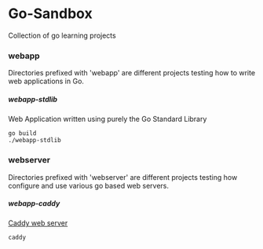# Go-Sandbox
Collection of go learning projects


### webapp

Directories prefixed with 'webapp' are different projects testing how to write
web applications in Go.

##### webapp-stdlib

Web Application written using purely the Go Standard Library

```
go build
./webapp-stdlib
```


### webserver

Directories prefixed with 'webserver' are different projects testing how configure
and use various go based web servers.

##### webapp-caddy

[Caddy web server](https://caddyserver.com/)

```
caddy
```
